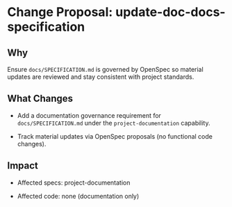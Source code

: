 # Change Proposal: update-doc-docs-specification

## Why

Ensure `docs/SPECIFICATION.md` is governed by OpenSpec so material updates are reviewed and stay consistent with project standards.

## What Changes

- Add a documentation governance requirement for `docs/SPECIFICATION.md` under the `project-documentation` capability.

- Track material updates via OpenSpec proposals (no functional code changes).

## Impact

- Affected specs: project-documentation

- Affected code: none (documentation only)

